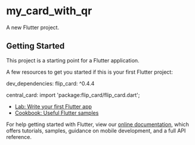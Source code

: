 # my_card_with_qr

A new Flutter project.

## Getting Started

This project is a starting point for a Flutter application.

A few resources to get you started if this is your first Flutter project:

dev_dependencies:
  flip_card: ^0.4.4

central_card:
    import 'package:flip_card/flip_card.dart';

- [Lab: Write your first Flutter app](https://flutter.dev/docs/get-started/codelab)
- [Cookbook: Useful Flutter samples](https://flutter.dev/docs/cookbook)

For help getting started with Flutter, view our
[online documentation](https://flutter.dev/docs), which offers tutorials,
samples, guidance on mobile development, and a full API reference.
